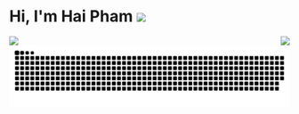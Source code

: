 # Hi, I'm Hai Pham <img src="https://i.ibb.co/HBrBTjZ/weirdchamp.gif" />

<p>
  <picture>
    <source align="left" media="(prefers-color-scheme: dark)" srcset="https://github-readme-stats.vercel.app/api/top-langs/?username=haipham22&langs_count=8&show_icons=true&locale=en&layout=compact&theme=dark" />
    <source align="left" media="(prefers-color-scheme: light)" srcset="https://github-readme-stats.vercel.app/api/top-langs/?username=haipham22&langs_count=8&show_icons=true&locale=en&layout=compact" />
    <img align="left" src="https://github-readme-stats.vercel.app/api/top-langs/?username=haipham22&langs_count=8&show_icons=true&locale=en&layout=compact" />
  </picture>

  <picture>
    <source align="right" media="(prefers-color-scheme: dark)" srcset="https://github-readme-stats.vercel.app/api?username=haipham22&show_icons=true&count_private=true&show_icons=true&theme=dark" />
    <source align="right" media="(prefers-color-scheme: light)" srcset="https://github-readme-stats.vercel.app/api?username=haipham22&show_icons=true&count_private=true&show_icons=true" />
    <img align="right" src="https://github-readme-stats.vercel.app/api?username=haipham22&show_icons=true&count_private=true&show_icons=true" />
  </picture>



</p>

<picture>
  <source media="(prefers-color-scheme: dark)" srcset="https://raw.githubusercontent.com/haipham22/haipham22/output/github-snake-dark.svg" />
  <source media="(prefers-color-scheme: light)" srcset="https://raw.githubusercontent.com/haipham22/haipham22/output/github-snake.svg" />
  <img alt="github-snake" src="https://raw.githubusercontent.com/haipham22/haipham22/output/github-snake.svg" />
</picture>